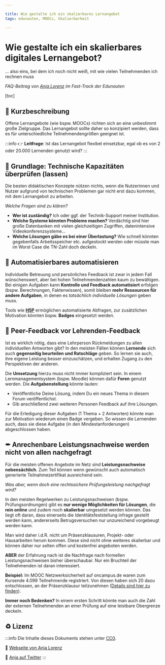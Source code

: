 ```yaml
---

title: Wie gestalte ich ein skalierbares Lernangebot
tags: edunauten, MOOCs, Skalierbarkeit

---
```


# Wie gestalte ich ein skalierbares digitales Lernangebot?
... also eins, bei dem ich noch nicht weiß, mit wie vielen Teilnehmenden ich rechnen muss

*FAQ-Beitrag von [Anja Lorenz](https://twitter.com/anjalorenz) im Fast-Track der Edunauten*

[toc]

## 📌 Kurzbeschreibung
Offene Lernangebote (wie bspw. MOOCs) richten sich an eine unbestimmt große Zielgruppe. Das Lernangebot sollte daher so konzipiert werden, dass es für unterschiedliche Teilnehmendengrößen geeignet ist.

:::info
👉 **Leitfrage**: Ist das Lernangebot flexibel einsetzbar, egal ob es von 2 oder 20.000 Lernenden genutzt wird?
:::


## 🔌 Grundlage: Technische Kapazitäten überprüfen (lassen)
Die besten didaktischen Konzepte nützen nichts, wenn die Nutzerinnen und Nutzer aufgrund von technischen Problemen gar nicht erst dazu kommen, mit dem Lernangebot zu arbeiten.

*Welche Fragen sind zu klären?*
* **Wer ist zuständig?** Ich oder ggf. der Technik-Support meiner Institution.
* **Welche Systeme könnten Probleme machen?** Verdächtig sind hier große Datenbanken mit vielen gleichzeitigen Zugriffen, datenintensive Videokonferenzsysteme...
* **Welche Lösungen gäbe es bei einer Überlastung?** Wie schnell könnten gegebenfalls Arbeitsspeicher etc. aufgestockt werden oder müsste man im Worst Case die TN-Zahl doch deckeln.

## 🤖 Automatisierbares automatisieren
Individuelle Betreuung und persönliches Feedback ist zwar in jedem Fall wünschenswert, aber bei hohen Teilnehmendenzahlen kaum zu bewältigen. Bei einigen Aufgaben kann **Kontrolle und Feedback automatisiert** erfolgen (bspw. Berechnungen, Faktenwissen), somit bleiben **mehr Ressourcen für andere Aufgaben**, in denen es *tatsächlich individuelle Lösungen* geben muss.

Tools wie **[H5P](https://h5p.org/)** ermöglichen automatisierte Abfragen, zur zusätzlichen Motivation könnten bspw. **Badges** eingesetzt werden.

## 💬 Peer-Feedback vor Lehrenden-Feedback
Ist es wirklich nötig, dass eine Lehrperson Rückmeldungen zu allen individuellen Antworten gibt? In den meisten Fällen können **Lernende** sich auch **gegenseitig beurteilen und Ratschläge** geben. So lernen sie auch, ihre eigene Leistung besser einzuschätzen, und erhalten Zugang zu den Perspektiven der anderen.

Die **Umsetzung** hierzu muss nicht immer kompliziert sein. In einem Lernmanagementsystem (bspw. Moodle) können dafür **Foren** genutzt werden. Die **Aufgabenstellung** könnte lauten:
* Veröffentliche Deine Lösung, indem Du ein neues Thema in diesem Forum veröffentlichst.
* Gib anschließend zwei weiteren Personen Feedback auf ihre Lösungen.

Für die Erledigung dieser Aufgaben (1 Thema + 2 Antworten) könnte man zur Motivation wiederum einen Badge vergeben. So wissen die Lernenden auch, dass sie diese Aufgabe (in den Mindestanforderungen) abgeschlossen haben.

## ✒ Anrechenbare Leistungsnachweise werden nicht von allen nachgefragt
Für die meisten offenen Angebote im Netz sind **Leistungsnachweise nebensächlich**. Zum Teil können wenn gewünscht auch automatisch generierte Teilnahmezertifikat ausreichend sein. 

*Was aber, wenn doch eine rechtssichere Prüfungsleistung nachgefragt wird?*

In den meisten Regelwerken zu Leistungsnachweisen (bspw. Prüfungsordnungen) gibt es **nur wenige Möglichkeiten für Lösungen**, die **rein online** und zudem noch **skalierbar** umgesetzt werden können. Das liegt oft daran, dass einerseits die Identitätsfeststellung infrage gestellt werden kann, andererseits Betrugsversuchen nur unzureichend vorgebeugt werden kann.

Man wird daher i.d.R. nicht um Präsenzklausuren, Projekt- oder Hausarbeiten herum kommen. Diese sind nicht ohne weiteres skalierbar und können daher nur selten offen und kostenfrei angeboten werden.

**ABER** der Erfahrung nach ist die Nachfrage nach formellen Leistungsnachweisen bisher überschaubar. Nur ein Bruchteil der Teilnehmenden ist daran interessiert.

**Beispiel:** Im MOOC Netzwerksicherheit auf oncampus.de waren zum Kursende 4.099 Teilnehmende registriert. Von diesen haben sich 20 dazu entschlossen, an der Präsenzklausur teilzunehmen ([Details sind hier zu finden](http://pmooc.oncampus.de/loop/Netzwerksicherheit#Klausur)).

**Immer noch Bedenken?** In einem ersten Schritt könnte man auch die Zahl der externen Teilnehmenden an einer Prüfung auf eine leistbare Obergrenze deckeln.

## ♻  Lizenz
:::info
Die Inhalte dieses Dokuments stehen unter [CC0](https://creativecommons.org/publicdomain/zero/1.0/).

📌 [Webseite von Anja Lorenz](https://secret-cow-level.de/)

📌 [Anja auf Twitter](https://twitter.com/anjalorenz)
:::